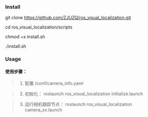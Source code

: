 ### Install

git clone https://github.com/ZJUZQ/ros_visual_localization.git

cd ros_visual_localization/scripts

chmod +x install.sh

./install.sh

### Usage
#### 使用步骤：
> 1) 配置  /conf/camera_info.yaml

> 2) 初始化： roslaunch ros\_visual\_localization initialize.launch

> 3) 运行相机跟踪节点： roslaunch ros\_visual\_localization camera_xx.launch  

#### 

